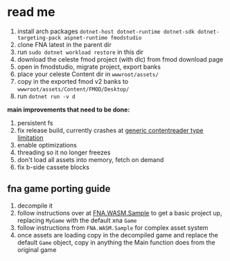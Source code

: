 # read me

1. install arch packages `dotnet-host dotnet-runtime dotnet-sdk dotnet-targeting-pack aspnet-runtime fmodstudio`
2. clone FNA latest in the parent dir
3. run `sudo dotnet workload restore` in this dir
4. download the celeste fmod project (with dlc) from fmod download page
5. open in fmodstudio, migrate project, export banks
6. place your celeste Content dir in `wwwroot/assets/`
7. copy in the exported fmod v2 banks to `wwwroot/assets/Content/FMOD/Desktop/`
8. run `dotnet run -v d`

**main improvements that need to be done:**
1. persistent fs
2. fix release build, currently crashes at [generic contentreader type limitation](<https://gist.github.com/TheSpydog/e94c8c23c01615a5a3b2cc1a0857415c#qa>)
3. enable optimizations
4. threading so it no longer freezes
5. don't load all assets into memory, fetch on demand
6. fix b-side cassete blocks

## fna game porting guide
1. decompile it
2. follow instructions over at [FNA.WASM.Sample](https://github.com/RedMike/FNA.WASM.Sample/wiki/Manually-setting-up-FNA-Project-for-WASM#set-up-wasm-project) to get a basic project up, replacing `MyGame` with the default xna `Game`
3. follow instructions from `FNA.WASM.Sample` for complex asset system
4. once assets are loading copy in the decompiled game and replace the default `Game` object, copy in anything the Main function does from the original game
